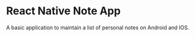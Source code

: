 # React Native Note App
A basic application to maintain a list of personal notes on Android and IOS.